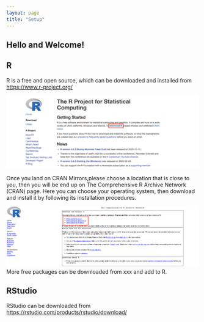 ```yaml
---
layout: page
title: "Setup"
---
```


## Hello and Welcome! 

## R


R is a free and open source, which can be downloaded and installed from https://www.r-project.org/

![Screenshot of main code listing](/fig/howto-use-R-for-dataanalysis-1.png)


Once you land on CRAN Mirrors,please choose a location that is close to you, then you will be end up on The Comprehensive R Archive Network (CRAN) page. 
Here you can choose your operating system, then download and install it by following its installation procedures.


![Screenshot of main code listing](/fig/howto-use-R-for-dataanalysis-2.png)
More free packages can be downloaded from xxx and add to R.

## RStudio

RStudio can be downloaded from https://rstudio.com/products/rstudio/download/
